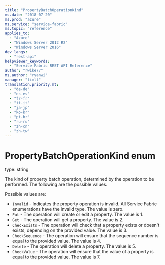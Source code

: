 ```yaml
---
title: "PropertyBatchOperationKind"
ms.date: "2018-07-20"
ms.prod: "azure"
ms.service: "service-fabric"
ms.topic: "reference"
applies_to: 
  - "Azure"
  - "Windows Server 2012 R2"
  - "Windows Server 2016"
dev_langs: 
  - "rest-api"
helpviewer_keywords: 
  - "Service Fabric REST API Reference"
author: "rwike77"
ms.author: "ryanwi"
manager: "timlt"
translation.priority.mt: 
  - "de-de"
  - "es-es"
  - "fr-fr"
  - "it-it"
  - "ja-jp"
  - "ko-kr"
  - "pt-br"
  - "ru-ru"
  - "zh-cn"
  - "zh-tw"
---
```

# PropertyBatchOperationKind enum

type: string

The kind of property batch operation, determined by the operation to be performed. The following are the possible values.

Possible values are: 

  - `Invalid` - Indicates the property operation is invalid. All Service Fabric enumerations have the invalid type. The value is zero.
  - `Put` - The operation will create or edit a property. The value is 1.
  - `Get` - The operation will get a property. The value is 2.
  - `CheckExists` - The operation will check that a property exists or doesn't exists, depending on the provided value. The value is 3.
  - `CheckSequence` - The operation will ensure that the sequence number is equal to the provided value. The value is 4.
  - `Delete` - The operation will delete a property. The value is 5.
  - `CheckValue` - The operation will ensure that the value of a property is equal to the provided value. The value is 7.

